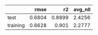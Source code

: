 |          |   rmse |     r2 |   avg_nll |
|:---------|-------:|-------:|----------:|
| test     | 0.6804 | 0.8899 |    2.4256 |
| training | 0.6628 | 0.901  |    2.2777 |